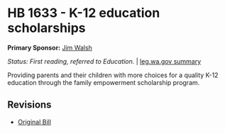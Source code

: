 # HB 1633 - K-12 education scholarships
**Primary Sponsor:** [Jim Walsh](/person/leg/jim.walsh.md)

*Status: First reading, referred to Education.* | [leg.wa.gov summary](https://app.leg.wa.gov/billsummary?BillNumber=1633&Year=2021)

Providing parents and their children with more choices for a quality K-12 education through the family empowerment scholarship program.

## Revisions
* [Original Bill](1/)
